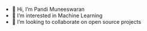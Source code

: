 - 👋 Hi, I’m Pandi Muneeswaran
- 👀 I’m interested in Machine Learning
- 💞️ I’m looking to collaborate on open source projects

<!---
Pandi0105/Pandi0105 is a ✨ special ✨ repository because its `README.md` (this file) appears on your GitHub profile.
You can click the Preview link to take a look at your changes.
--->
